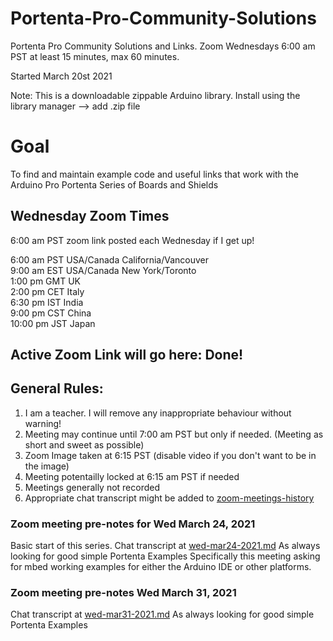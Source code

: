 # Portenta-Pro-Community-Solutions
Portenta Pro Community Solutions and Links. Zoom Wednesdays 6:00 am PST at least 15 minutes, max 60 minutes.

Started March 20st 2021

Note: This is a downloadable zippable Arduino library. Install using the library manager --> add .zip file

# Goal

To find and maintain example code and useful links that work with the Arduino Pro Portenta Series of Boards and Shields

## Wednesday Zoom Times  
6:00 am PST zoom link posted each Wednesday if I get up!   

6:00 am PST USA/Canada California/Vancouver  
9:00 am EST USA/Canada New York/Toronto  
1:00 pm GMT UK  
2:00 pm CET Italy  
6:30 pm IST India  
9:00 pm CST China  
10:00 pm JST Japan  


## Active Zoom Link will go here:  Done!


## General Rules:
1. I am a teacher. I will remove any inappropriate behaviour without warning!
1. Meeting may continue until 7:00 am PST but only if needed. (Meeting as short and sweet as possible)
1. Zoom Image taken at 6:15 PST (disable video if you don't want to be in the image)
1. Meeting potentailly locked at 6:15 am PST if needed
1. Meetings generally not recorded
1. Appropriate chat transcript might be added to [zoom-meetings-history](zoom-meetings-history)


### Zoom meeting pre-notes for Wed March 24, 2021

Basic start of this series. Chat transcript at [wed-mar24-2021.md](zoom-meetings-history/wed-mar24-2021.md)
As always looking for good simple Portenta Examples
Specifically this meeting asking for mbed working examples for either the Arduino IDE or other platforms.




### Zoom meeting pre-notes Wed March 31, 2021

Chat transcript at [wed-mar31-2021.md](zoom-meetings-history/wed-mar31-2021.md)
As always looking for good simple Portenta Examples



